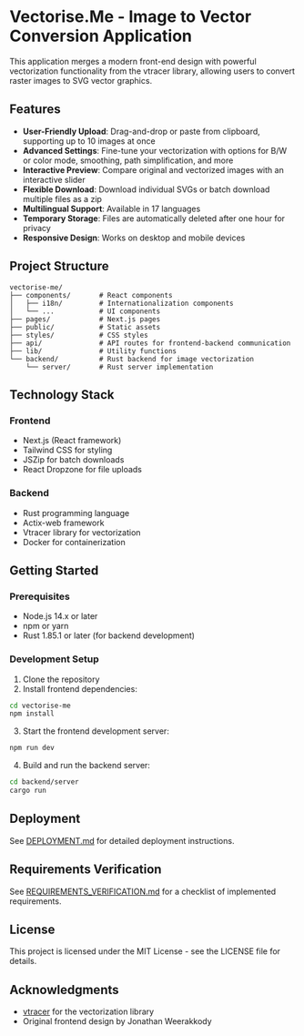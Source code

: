 # Vectorise.Me - Image to Vector Conversion Application

This application merges a modern front-end design with powerful vectorization functionality from the vtracer library, allowing users to convert raster images to SVG vector graphics.

## Features

- **User-Friendly Upload**: Drag-and-drop or paste from clipboard, supporting up to 10 images at once
- **Advanced Settings**: Fine-tune your vectorization with options for B/W or color mode, smoothing, path simplification, and more
- **Interactive Preview**: Compare original and vectorized images with an interactive slider
- **Flexible Download**: Download individual SVGs or batch download multiple files as a zip
- **Multilingual Support**: Available in 17 languages
- **Temporary Storage**: Files are automatically deleted after one hour for privacy
- **Responsive Design**: Works on desktop and mobile devices

## Project Structure

```
vectorise-me/
├── components/       # React components
│   ├── i18n/         # Internationalization components
│   └── ...           # UI components
├── pages/            # Next.js pages
├── public/           # Static assets
├── styles/           # CSS styles
├── api/              # API routes for frontend-backend communication
├── lib/              # Utility functions
└── backend/          # Rust backend for image vectorization
    └── server/       # Rust server implementation
```

## Technology Stack

### Frontend
- Next.js (React framework)
- Tailwind CSS for styling
- JSZip for batch downloads
- React Dropzone for file uploads

### Backend
- Rust programming language
- Actix-web framework
- Vtracer library for vectorization
- Docker for containerization

## Getting Started

### Prerequisites
- Node.js 14.x or later
- npm or yarn
- Rust 1.85.1 or later (for backend development)

### Development Setup

1. Clone the repository
2. Install frontend dependencies:
```bash
cd vectorise-me
npm install
```

3. Start the frontend development server:
```bash
npm run dev
```

4. Build and run the backend server:
```bash
cd backend/server
cargo run
```

## Deployment

See [DEPLOYMENT.md](./DEPLOYMENT.md) for detailed deployment instructions.

## Requirements Verification

See [REQUIREMENTS_VERIFICATION.md](./REQUIREMENTS_VERIFICATION.md) for a checklist of implemented requirements.

## License

This project is licensed under the MIT License - see the LICENSE file for details.

## Acknowledgments

- [vtracer](https://github.com/visioncortex/vtracer) for the vectorization library
- Original frontend design by Jonathan Weerakkody
